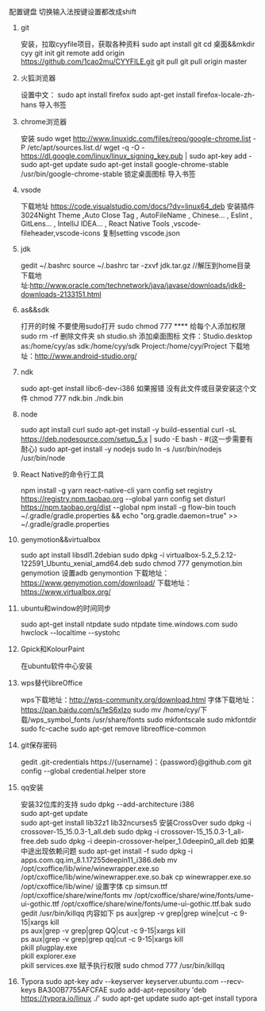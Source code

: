 配置键盘 
	切换输入法按键设置都改成shift

1. git     

    安装，拉取cyyfile项目，获取各种资料
    sudo apt install git
    cd 桌面&&mkdir cyy
    git init 
    git remote add origin  https://github.com/1cao2mu/CYYFILE.git
    git pull
    git pull origin master

2. 火狐浏览器

    设置中文：
    sudo apt install firefox
    sudo apt-get install firefox-locale-zh-hans
    导入书签

3. chrome浏览器

    安装
    sudo wget http://www.linuxidc.com/files/repo/google-chrome.list -P /etc/apt/sources.list.d/
    wget -q -O - https://dl.google.com/linux/linux_signing_key.pub  | sudo apt-key add -
    sudo apt-get update
    sudo apt-get install google-chrome-stable
    /usr/bin/google-chrome-stable
    锁定桌面图标
    导入书签

4. vsode

    下载地址 https://code.visualstudio.com/docs/?dv=linux64_deb
    安装插件 
    3024Night Theme ,Auto Close Tag , AutoFileName , Chinese... , Eslint , 
    GitLens... , IntelliJ IDEA... , React Native Tools ,vscode-fileheader,vscode-icons
    复制setting vscode.json

5. jdk

    gedit ~/.bashrc
    source ~/.bashrc
    tar -zxvf jdk.tar.gz  //解压到home目录
    下载地址:http://www.oracle.com/technetwork/java/javase/downloads/jdk8-downloads-2133151.html

6. as&&sdk

    打开的时候 不要使用sudo打开
    sudo chmod 777 **** 给每个人添加权限   
    sudo rm -rf 删除文件夹 
    sh studio.sh
    添加桌面图标 文件：Studio.desktop
    as:/home/cyy/as
    sdk:/home/cyy/sdk
    Project:/home/cyy/Project
    下载地址：http://www.android-studio.org/

7. ndk

    sudo apt-get install libc6-dev-i386
    如果报错 没有此文件或目录安装这个文件
    chmod 777 ndk.bin
    ./ndk.bin

8. node

    sudo apt install curl
    sudo apt-get install -y build-essential
    curl -sL https://deb.nodesource.com/setup_5.x | sudo -E bash - #(这一步需要有耐心)
    sudo apt-get install -y nodejs
    sudo ln -s /usr/bin/nodejs /usr/bin/node

9. React Native的命令行工具

    npm install -g yarn react-native-cli
    yarn config set registry https://registry.npm.taobao.org --global
    yarn config set disturl https://npm.taobao.org/dist --global
    npm install -g flow-bin
    touch ~/.gradle/gradle.properties && echo "org.gradle.daemon=true" >> ~/.gradle/gradle.properties

10. genymotion&&virtualbox

    sudo apt install libsdl1.2debian
    sudo dpkg -i virtualbox-5.2_5.2.12-122591_Ubuntu_xenial_amd64.deb
    sudo chmod 777 genymotion.bin
    genymotion 设置adb
    genymontion
    下载地址：https://www.genymotion.com/download/
    下载地址：https://www.virtualbox.org/

11. ubuntu和window的时间同步

      sudo apt-get install ntpdate
      sudo ntpdate time.windows.com
      sudo hwclock --localtime --systohc

12. Gpick和KolourPaint

      在ubuntu软件中心安装

13. wps替代libreOffice

      wps下载地址：http://wps-community.org/download.html
      字体下载地址：https://pan.baidu.com/s/1eS6xIzo
      sudo mv /home/cyy/下载/wps_symbol_fonts /usr/share/fonts
      sudo mkfontscale
      sudo mkfontdir
      sudo fc-cache
      sudo apt-get remove libreoffice-common

14. git保存密码

      gedit .git-credentials
      https://{username}：{password}@github.com
      git config --global credential.helper store

15. qq安装

      安装32位库的支持
      sudo dpkg --add-architecture i386  
      sudo apt-get update  
      sudo apt-get install lib32z1 lib32ncurses5
      安装CrossOver
      sudo dpkg -i crossover-15_15.0.3-1_all.deb
      sudo dpkg -i crossover-15_15.0.3-1_all-free.deb
      sudo dpkg -i deepin-crossover-helper_1.0deepin0_all.deb
      如果中途出现依赖问题
      sudo apt-get install -f
      sudo dpkg -i apps.com.qq.im_8.1.17255deepin11_i386.deb
      mv /opt/cxoffice/lib/wine/winewrapper.exe.so /opt/cxoffice/lib/wine/winewrapper.exe.so.bak
      cp winewrapper.exe.so /opt/cxoffice/lib/wine/
      设置字体
      cp simsun.ttf /opt/cxoffice/share/wine/fonts
      mv /opt/cxoffice/share/wine/fonts/ume-ui-gothic.ttf /opt/cxoffice/share/wine/fonts/ume-ui-gothic.ttf.bak
      sudo gedit /usr/bin/killqq
      内容如下
      ps aux|grep -v grep|grep wine|cut -c 9-15|xargs kill   
      ps aux|grep -v grep|grep QQ|cut -c 9-15|xargs kill   
      ps aux|grep -v grep|grep qq|cut -c 9-15|xargs kill   
      pkill  plugplay.exe  
      pkill  explorer.exe  
      pkill  services.exe 
      赋予执行权限
      sudo chmod 777 /usr/bin/killqq

16. Typora
      sudo apt-key adv --keyserver keyserver.ubuntu.com --recv-keys BA300B7755AFCFAE
      sudo add-apt-repository 'deb https://typora.io/linux ./'
      sudo apt-get update
      sudo apt-get install typora


​	




​	



​	





​	 	

​	




